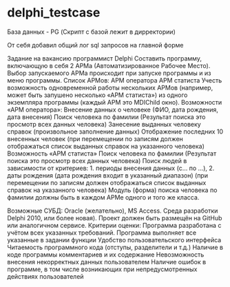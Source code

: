 # delphi_testcase
 
 База данных - PG (Скрипт с базой лежит в дирректории)
 
 От себя добавил общий лог sql запросов на главной форме
 
 
Задание на вакансию программист Delphi
Составить программу, включающую в себя 2 АРМа (Автоматизированное Рабочее Место). Выбор запускаемого АРМа происходит при запуске программы и из меню программы. 
Список АРМов:
АРМ оператора
АРМ статиста
Учесть возможность одновременной работы нескольких АРМов (например, может быть запушено несколько «АРМ статиста») из одного экземпляра программы (каждый АРМ это MDIChild окно). 
Возможности «АРМ оператора»:
Внесение данных о человеке (ФИО, дата рождения, дата внесения)
Поиск человека по фамилии (Результат поиска это просмотр всех данных человека)
Занесение выданных человеку справок (произвольное заполнение данных)
Отображение последних 10 внесенных человек (при перемещении по записям должен отображаться список выданных справок на указанного человека)
Возможность «АРМ статиста»
Поиск человека по фамилии (Результат поиска это просмотр всех данных человека)
Поиск людей в зависимости от критериев:
	1. периоды внесения данных (c… по …),
	2. даты рождения (дата рождения входит в указанный диапазон)
(при перемещении по записям должен отображаться список выданных справок на указанного человека)
Модуль (форма) поиска человека по фамилии должны быть в каждом АРМе одного и того же класса.

Возможные СУБД: Oracle (желательно), MS Access. Среда разработки Delphi  2010, или более новая).
Проект должен быть размещён на GitHub или аналогичном сервисе.
Критерии оценки:
Программа разработана с учётом всех указанных требований.
Программа выполняет все указанные в задании функции 
Удобство пользовательского интерфейса
Читаемость программного кода (отступы, разделители и т.д.)
Наличие в коде программы комментариев и их содержание
Невозможность внесения некорректных данных пользователем
Наличие ошибок в программе, в том числе возникающих при непредусмотренных действиях пользователей
